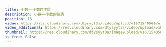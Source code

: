 ```yaml
---
title: 小数——小数的性质
description: 小数——小数的性质
position: 16
video: https://res.cloudinary.com/dtysyyt3a/video/upload/v1671540560/easymath/4年级下/04单元小数的意义和性质/clpmdlk8h6bplhjge4ko.mp4
video_additional: https://res.cloudinary.com/dtysyyt3a/video/upload/v1671540633/easymath/4年级下/04单元小数的意义和性质/每课一题的解答视频/fa984zu8bmfojhxcfig3.mp4
thumbnail: https://res.cloudinary.com/dtysyyt3a/image/upload/v1671540562/easymath/4年级下/04单元小数的意义和性质/wvkpijkaer7tpwt8xt1s.png
is_free: False
---
```

